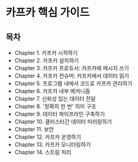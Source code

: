 # 카프카 핵심 가이드
## 목차
- Chapter 1. 카프카 시작하기
- Chapter 2. 카프카 설치하기
- Chapter 3. 카프카 프로듀서: 카프카에 메시지 쓰기
- Chapter 4. 카프카 컨슈머: 카프카에서 데이터 읽기
- Chapter 5. 프로그램 내에서 코드로 카프카 관리하기
- Chapter 6. 카프카 내부 메커니즘
- Chapter 7. 신뢰성 있는 데이터 전달
- Chapter 8. '정확히 한 번' 의미 구조
- Chapter 9. 데이터 파이프라인 구축하기
- Chapter 10. 클러스터간 데이터 미러링하기
- Chapter 11. 보안
- Chapter 12. 카프카 운영하기
- Chapter 13. 카프카 모니터링하기
- Chapter 14. 스트림 처리